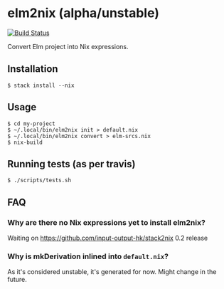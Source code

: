 # elm2nix (alpha/unstable)

[![Build Status](https://travis-ci.org/domenkozar/elm2nix.svg?branch=master)](https://travis-ci.org/domenkozar/elm2nix)

Convert Elm project into Nix expressions.

## Installation

    $ stack install --nix

## Usage

    $ cd my-project
    $ ~/.local/bin/elm2nix init > default.nix
    $ ~/.local/bin/elm2nix convert > elm-srcs.nix
    $ nix-build

## Running tests (as per travis)

    $ ./scripts/tests.sh

## FAQ

### Why are there no Nix expressions yet to install elm2nix?

Waiting on https://github.com/input-output-hk/stack2nix 0.2 release

### Why is mkDerivation inlined into `default.nix`?
As it's considered unstable, it's generated for now. Might change in the future.
